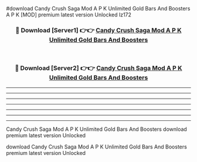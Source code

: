 #download Candy Crush Saga Mod A P K Unlimited Gold Bars And Boosters A P K [MOD] premium latest version Unlocked lz172 



<div align="center">
<h3>🔴 Download [Server1] 👉👉 <a href="https://apkdownload1.web.app/">Candy Crush Saga Mod A P K Unlimited Gold Bars And Boosters</a></h3><br>

<h3>🔴 Download [Server2] 👉👉 <a href="https://apkdownload1.web.app/">Candy Crush Saga Mod A P K Unlimited Gold Bars And Boosters</a></h3>
</div>





----------------------------------------------------------

----------------------------------------------------------

----------------------------------------------------------

----------------------------------------------------------

----------------------------------------------------------

----------------------------------------------------------

----------------------------------------------------------

Candy Crush Saga Mod A P K Unlimited Gold Bars And Boosters download premium latest version Unlocked

download Candy Crush Saga Mod A P K Unlimited Gold Bars And Boosters premium latest version Unlocked
